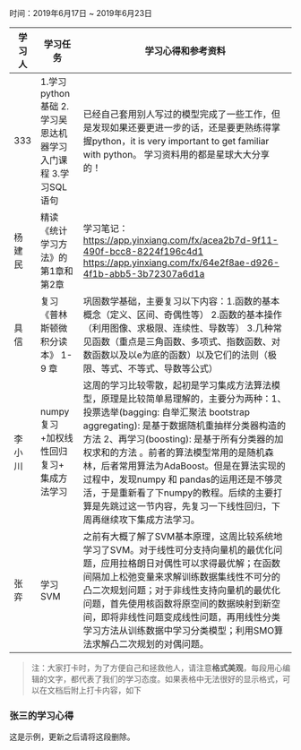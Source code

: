 时间：2019年6月17日 ~ 2019年6月23日

学习人|学习任务|学习心得和参考资料
------ | ------ | ------ 
333 | 1.学习 python基础  2.学习吴恩达机器学习入门课程  3.学习SQL语句| 已经自己套用别人写过的模型完成了一些工作，但是发现如果还要更进一步的话，还是要更熟练得掌握python，it is very important to get familiar with python。 学习资料用的都是星球大大分享的！
杨建民 | 精读《统计学习方法》的第1章和第2章|学习笔记：https://app.yinxiang.com/fx/acea2b7d-9f11-490f-bcc8-8224f196c4d1 https://app.yinxiang.com/fx/64e2f8ae-d926-4f1b-abb5-3b72307a6d1a
具信 |复习《普林斯顿微积分读本》 1- 9 章  | 巩固数学基础，主要复习以下内容：1.函数的基本概念（定义、区间、奇偶性等） 2.函数的基本操作（利用图像、求极限、连续性、导数等） 3.几种常见函数（重点是三角函数、多项式、指数函数、对数函数以及以e为底的函数）以及它们的法则（极限、等式、不等式、导数等公式）
李小川 | numpy复习 +加权线性回归复习+ 集成方法学习 | 这周的学习比较零散，起初是学习集成方法算法模型，原理是比较简单易理解的，主要分为两种：1、投票选举(bagging: 自举汇聚法 bootstrap aggregating): 是基于数据随机重抽样分类器构造的方法 2、再学习(boosting): 是基于所有分类器的加权求和的方法 。前者的算法模型常用的是随机森林，后者常用算法为AdaBoost。但是在算法实现的过程中，发现numpy 和 pandas的运用还是不够灵活，于是重新看了下numpy的教程。后续的主要打算是先跳过这一节内容，先复习一下线性回归，下周再继续攻下集成方法学习。
张弈 | 学习SVM | 之前有大概了解了SVM基本原理，这周比较系统地学习了SVM。对于线性可分支持向量机的最优化问题，应用拉格朗日对偶性可以求得最优解；在函数间隔加上松弛变量来求解训练数据集线性不可分的凸二次规划问题；对于非线性支持向量机的最优化问题，首先使用核函数将原空间的数据映射到新空间，即将非线性问题变成线性问题，再用线性分类学习方法从训练数据中学习分类模型；利用SMO算法求解凸二次规划的对偶问题。
> 注：大家打卡时，为了方便自己和拯救他人，请注意**格式美观**，每段用心编辑的文字，都代表了我们的学习态度。如果表格中无法很好的显示格式，可以在文档后附上打卡内容，如下

### 张三的学习心得
这是示例，更新之后请将这段删除。
